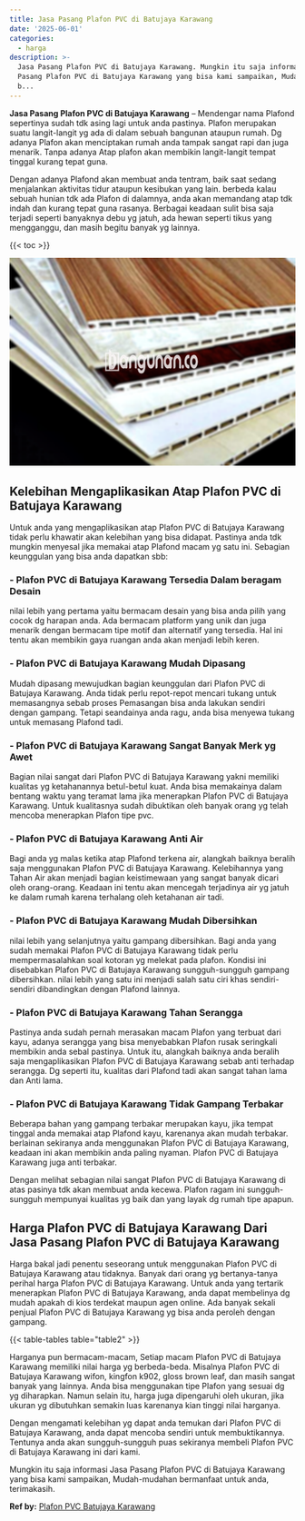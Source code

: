 ```yaml
---
title: Jasa Pasang Plafon PVC di Batujaya Karawang
date: '2025-06-01'
categories:
  - harga
description: >-
  Jasa Pasang Plafon PVC di Batujaya Karawang. Mungkin itu saja informasi Jasa
  Pasang Plafon PVC di Batujaya Karawang yang bisa kami sampaikan, Mudah-mudahan
  b...
---
```


**Jasa Pasang Plafon PVC di Batujaya Karawang** – Mendengar nama Plafond sepertinya sudah tdk asing lagi untuk anda pastinya. Plafon merupakan suatu langit-langit yg ada di dalam sebuah bangunan ataupun rumah. Dg adanya Plafon akan menciptakan rumah anda tampak sangat rapi dan juga menarik. Tanpa adanya Atap plafon akan membikin langit-langit tempat tinggal kurang tepat guna.

Dengan adanya Plafond akan membuat anda tentram, baik saat sedang menjalankan aktivitas tidur ataupun kesibukan yang lain. berbeda kalau sebuah hunian tdk ada Plafon di dalamnya, anda akan memandang atap tdk indah dan kurang tepat guna rasanya. Berbagai keadaan sulit bisa saja terjadi seperti banyaknya debu yg jatuh, ada hewan seperti tikus yang mengganggu, dan masih begitu banyak yg lainnya.

{{< toc >}}

![Jasa Pasang Plafon PVC di Batujaya Karawang](/images/flafond-pvc-murah12.png)

## Kelebihan Mengaplikasikan Atap Plafon PVC di Batujaya Karawang

Untuk anda yang mengaplikasikan atap Plafon PVC di Batujaya Karawang tidak perlu khawatir akan kelebihan yang bisa didapat. Pastinya anda tdk mungkin menyesal jika memakai atap Plafond macam yg satu ini. Sebagian keunggulan yang bisa anda dapatkan sbb:

### \- Plafon PVC di Batujaya Karawang Tersedia Dalam beragam Desain

nilai lebih yang pertama yaitu bermacam desain yang bisa anda pilih yang cocok dg harapan anda. Ada bermacam platform yang unik dan juga menarik dengan bermacam tipe motif dan alternatif yang tersedia. Hal ini tentu akan membikin gaya ruangan anda akan menjadi lebih keren.

### \- Plafon PVC di Batujaya Karawang Mudah Dipasang

Mudah dipasang mewujudkan bagian keunggulan dari Plafon PVC di Batujaya Karawang. Anda tidak perlu repot-repot mencari tukang untuk memasangnya sebab proses Pemasangan bisa anda lakukan sendiri dengan gampang. Tetapi seandainya anda ragu, anda bisa menyewa tukang untuk memasang Plafond tadi.

### \- Plafon PVC di Batujaya Karawang Sangat Banyak Merk yg Awet

Bagian nilai sangat dari Plafon PVC di Batujaya Karawang yakni memiliki kualitas yg ketahanannya betul-betul kuat. Anda bisa memakainya dalam bentang waktu yang teramat lama jika menerapkan Plafon PVC di Batujaya Karawang. Untuk kualitasnya sudah dibuktikan oleh banyak orang yg telah mencoba menerapkan Plafon tipe pvc.

### \- Plafon PVC di Batujaya Karawang Anti Air

Bagi anda yg malas ketika atap Plafond terkena air, alangkah baiknya beralih saja menggunakan Plafon PVC di Batujaya Karawang. Kelebihannya yang Tahan Air akan menjadi bagian keistimewaan yang sangat banyak dicari oleh orang-orang. Keadaan ini tentu akan mencegah terjadinya air yg jatuh ke dalam rumah karena terhalang oleh ketahanan air tadi.

### \- Plafon PVC di Batujaya Karawang Mudah Dibersihkan

nilai lebih yang selanjutnya yaitu gampang dibersihkan. Bagi anda yang sudah memakai Plafon PVC di Batujaya Karawang tidak perlu mempermasalahkan soal kotoran yg melekat pada plafon. Kondisi ini disebabkan Plafon PVC di Batujaya Karawang sungguh-sungguh gampang dibersihkan. nilai lebih yang satu ini menjadi salah satu ciri khas sendiri-sendiri dibandingkan dengan Plafond lainnya.

### \- Plafon PVC di Batujaya Karawang Tahan Serangga

Pastinya anda sudah pernah merasakan macam Plafon yang terbuat dari kayu, adanya serangga yang bisa menyebabkan Plafon rusak seringkali membikin anda sebal pastinya. Untuk itu, alangkah baiknya anda beralih saja mengaplikasikan Plafon PVC di Batujaya Karawang sebab anti terhadap serangga. Dg seperti itu, kualitas dari Plafond tadi akan sangat tahan lama dan Anti lama.

### \- Plafon PVC di Batujaya Karawang Tidak Gampang Terbakar

Beberapa bahan yang gampang terbakar merupakan kayu, jika tempat tinggal anda memakai atap Plafond kayu, karenanya akan mudah terbakar. berlainan sekiranya anda menggunakan Plafon PVC di Batujaya Karawang, keadaan ini akan membikin anda paling nyaman. Plafon PVC di Batujaya Karawang juga anti terbakar.

Dengan melihat sebagian nilai sangat Plafon PVC di Batujaya Karawang di atas pasinya tdk akan membuat anda kecewa. Plafon ragam ini sungguh-sungguh mempunyai kualitas yg baik dan yang layak dg rumah tipe apapun.

## Harga Plafon PVC di Batujaya Karawang Dari Jasa Pasang Plafon PVC di Batujaya Karawang

Harga bakal jadi penentu seseorang untuk menggunakan Plafon PVC di Batujaya Karawang atau tidaknya. Banyak dari orang yg bertanya-tanya perihal harga Plafon PVC di Batujaya Karawang. Untuk anda yang tertarik menerapkan Plafon PVC di Batujaya Karawang, anda dapat membelinya dg mudah apakah di kios terdekat maupun agen online. Ada banyak sekali penjual Plafon PVC di Batujaya Karawang yg bisa anda peroleh dengan gampang.

{{< table-tables table="table2" >}}

Harganya pun bermacam-macam, Setiap macam Plafon PVC di Batujaya Karawang memiliki nilai harga yg berbeda-beda. Misalnya Plafon PVC di Batujaya Karawang wifon, kingfon k902, gloss brown leaf, dan masih sangat banyak yang lainnya. Anda bisa menggunakan tipe Plafon yang sesuai dg yg diharapkan. Namun selain itu, harga juga dipengaruhi oleh ukuran, jika ukuran yg dibutuhkan semakin luas karenanya kian tinggi nilai harganya.

Dengan mengamati kelebihan yg dapat anda temukan dari Plafon PVC di Batujaya Karawang, anda dapat mencoba sendiri untuk membuktikannya. Tentunya anda akan sungguh-sungguh puas sekiranya membeli Plafon PVC di Batujaya Karawang ini dari kami.

Mungkin itu saja informasi Jasa Pasang Plafon PVC di Batujaya Karawang yang bisa kami sampaikan, Mudah-mudahan bermanfaat untuk anda, terimakasih.

**Ref by:** [Plafon PVC Batujaya Karawang](https://id.wikipedia.org/wiki/Plafon)
